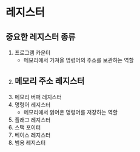 # 레지스터
## 중요한 레지스터 종류
1. 프로그램 카운터
    - 메모리에서 가져올 명령어의 주소를 보관하는 역할
2. 메모리 주소 레지스터
    - 
3. 메모리 버퍼 레지스터
4. 명령어 레지스터
    - 메모리에서 읽어온 명령어를 저장하는 역할
5. 플래그 레지스터
6. 스택 포이터
7. 베이스 레지스터
8. 범용 레지스터